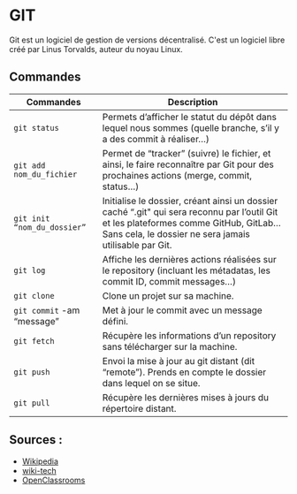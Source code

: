 # GIT

Git est un logiciel de gestion de versions décentralisé. C'est un logiciel libre créé par Linus Torvalds, auteur du noyau Linux.

## Commandes

| Commandes | Description |
| ----------| ------------| 
|`git status` | Permets d’afficher le statut du dépôt dans lequel nous sommes (quelle branche, s’il y a des commit à réaliser…)|
|`git add nom_du_fichier`	| Permet de “tracker” (suivre) le fichier, et ainsi, le faire reconnaître par Git pour des prochaines actions (merge, commit, status…) |
| `git init “nom_du_dossier”`	| Initialise le dossier, créant ainsi un dossier caché “.git" qui sera reconnu par l’outil Git et les plateformes comme GitHub, GitLab… Sans cela, le dossier ne sera jamais utilisable par Git. |
|`git log`|Affiche les dernières actions réalisées sur le repository (incluant les métadatas, les commit ID, commit messages…)|
|`git clone`| Clone un projet sur sa machine.|
|`git commit` -am “message”| Met à jour le commit avec un message défini.|
|`git fetch`| Récupère les informations d’un repository sans télécharger sur la machine.|
|`git push`| Envoi la mise à jour au git distant (dit “remote”). Prends en compte le dossier dans lequel on se situe.|
|`git pull`| Récupère les dernières mises à jours du répertoire distant.|

## Sources : 

- [Wikipedia](https://fr.wikipedia.org/wiki/Git)
- [wiki-tech](https://wiki-tech.io/fr/Linux/D%C3%A9butant/Commandes)
- [OpenClassrooms](https://openclassrooms.com/fr/courses/5641721-utilisez-git-et-github-pour-vos-projets-de-developpement/)